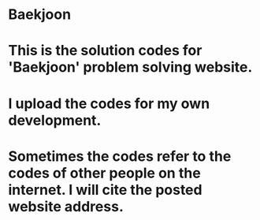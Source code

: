 # Baekjoon
# This is the solution codes for 'Baekjoon' problem solving website.
# I upload the codes for my own development.
# Sometimes the codes refer to the codes of other people on the internet. I will cite the posted website address. 
